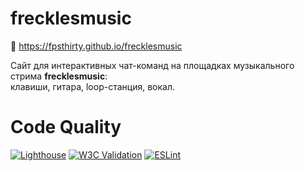 # frecklesmusic

🎵 https://fpsthirty.github.io/frecklesmusic

Сайт для интерактивных чат-команд на площадках музыкального стрима **frecklesmusic**: <br>
клавиши, гитара, loop-станция, вокал.

# Code Quality

[![Lighthouse](https://img.shields.io/badge/dynamic/json?url=https://fpsthirty.github.io/frecklesmusic/lighthouse-score.txt&label=Lighthouse&query=$.score&suffix=%&logo=lighthouse&color=blue)](https://github.com/fpsthirty/frecklesmusic/actions/workflows/lighthouse.yml)
[![W3C Validation](https://img.shields.io/w3c-validation/default?targetUrl=https%3A%2F%2Fexample.com)](https://validator.w3.org/)
[![ESLint](https://img.shields.io/badge/ESLint-passing-brightgreen)](https://eslint.org/)